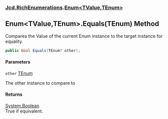 ### [Jcd.RichEnumerations](Jcd.RichEnumerations.md 'Jcd.RichEnumerations').[Enum&lt;TValue,TEnum&gt;](Jcd.RichEnumerations.Enum_TValue,TEnum_.md 'Jcd.RichEnumerations.Enum<TValue,TEnum>')

## Enum<TValue,TEnum>.Equals(TEnum) Method

Compares the Value of the current Enum instance to the target instance for equality.

```csharp
public bool Equals(TEnum? other);
```
#### Parameters

<a name='Jcd.RichEnumerations.Enum_TValue,TEnum_.Equals(TEnum).other'></a>

`other` [TEnum](Jcd.RichEnumerations.Enum_TValue,TEnum_.md#Jcd.RichEnumerations.Enum_TValue,TEnum_.TEnum 'Jcd.RichEnumerations.Enum<TValue,TEnum>.TEnum')

The other instance to compare to

#### Returns
[System.Boolean](https://docs.microsoft.com/en-us/dotnet/api/System.Boolean 'System.Boolean')  
True if equivalent.